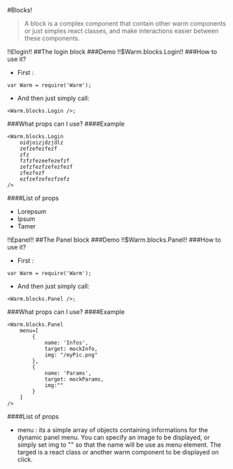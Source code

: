 #Blocks!
> A block is a complex component that contain other warm components or just simples react classes, and make interactions easier between these components.


!!£login!!
##The login block
###Demo
!!$Warm.blocks.Login!!
###How to use it?
- First :
```
var Warm = require('Warm');
```

- And then just simply call:
```
<Warm.blocks.Login />;
```

###What props can I use?
####Example
```
<Warm.blocks.Login
	oidjoizjdzjdlz
	zefzefezfezf
	zfz
	fzfzfezeefezefzf
	zefzfezfzefezfezf
	zfezfezf
	ezfzefzefezfzefz
/>
```
####List of props
- Lorepsum
- Ipsum
- Tamer

!!£panel!!
##The Panel block
###Demo
!!$Warm.blocks.Panel!!
###How to use it?
- First :
```
var Warm = require('Warm');
```

- And then just simply call:
```
<Warm.blocks.Panel />;
```

###What props can I use?
####Example
```
<Warm.blocks.Panel
	menu=[
        {
            name: 'Infos',
            target: mockInfo,
            img: "/myPic.png"
        },
        {
            name: 'Params',
            target: mockParams,
            img:""
        }
    ]
/>
```
####List of props
- menu : its a simple array of objects containing informations for the dynamic panel menu. You can specify an image to be displayed, or simply set img to "" so that the name will be use as menu element. The targed is a react class or another warm component to be displayed on click.
